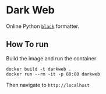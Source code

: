 # Dark Web

Online Python [`black`](https://github.com/psf/black) formatter.

## How To run

Build the image and run the container
```shell script
docker build -t darkweb .
docker run --rm -it -p 80:80 darkweb
```
Then navigate to `http://localhost`